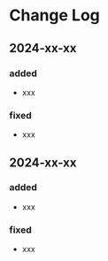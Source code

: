 # Change Log

## 2024-xx-xx
### added
- xxx
### fixed
- xxx


## 2024-xx-xx
### added
- xxx
### fixed
- xxx
